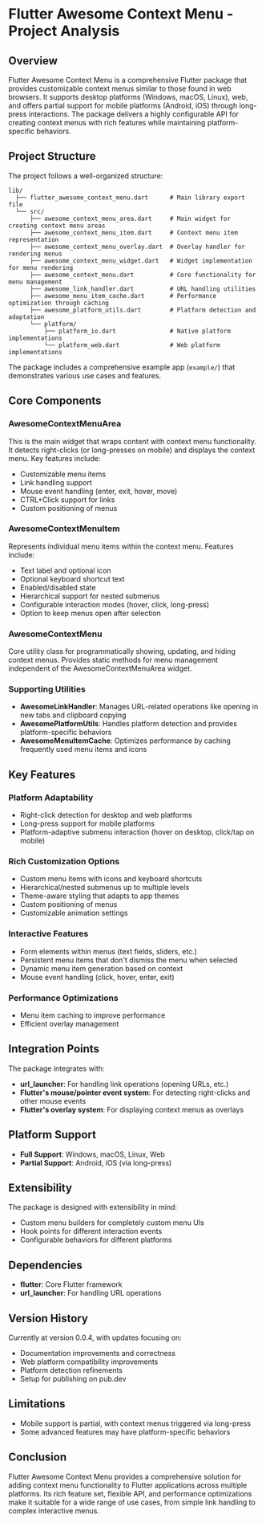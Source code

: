 # Flutter Awesome Context Menu - Project Analysis

## Overview
Flutter Awesome Context Menu is a comprehensive Flutter package that provides customizable context menus similar to those found in web browsers. It supports desktop platforms (Windows, macOS, Linux), web, and offers partial support for mobile platforms (Android, iOS) through long-press interactions. The package delivers a highly configurable API for creating context menus with rich features while maintaining platform-specific behaviors.

## Project Structure
The project follows a well-organized structure:

```
lib/
  ├── flutter_awesome_context_menu.dart      # Main library export file
  └── src/
      ├── awesome_context_menu_area.dart     # Main widget for creating context menu areas
      ├── awesome_context_menu_item.dart     # Context menu item representation
      ├── awesome_context_menu_overlay.dart  # Overlay handler for rendering menus
      ├── awesome_context_menu_widget.dart   # Widget implementation for menu rendering
      ├── awesome_context_menu.dart          # Core functionality for menu management
      ├── awesome_link_handler.dart          # URL handling utilities
      ├── awesome_menu_item_cache.dart       # Performance optimization through caching
      ├── awesome_platform_utils.dart        # Platform detection and adaptation
      └── platform/
          ├── platform_io.dart               # Native platform implementations
          └── platform_web.dart              # Web platform implementations
```

The package includes a comprehensive example app (`example/`) that demonstrates various use cases and features.

## Core Components

### AwesomeContextMenuArea
This is the main widget that wraps content with context menu functionality. It detects right-clicks (or long-presses on mobile) and displays the context menu. Key features include:
- Customizable menu items
- Link handling support
- Mouse event handling (enter, exit, hover, move)
- CTRL+Click support for links
- Custom positioning of menus

### AwesomeContextMenuItem
Represents individual menu items within the context menu. Features include:
- Text label and optional icon
- Optional keyboard shortcut text
- Enabled/disabled state
- Hierarchical support for nested submenus
- Configurable interaction modes (hover, click, long-press)
- Option to keep menus open after selection

### AwesomeContextMenu
Core utility class for programmatically showing, updating, and hiding context menus. Provides static methods for menu management independent of the AwesomeContextMenuArea widget.

### Supporting Utilities
- **AwesomeLinkHandler**: Manages URL-related operations like opening in new tabs and clipboard copying
- **AwesomePlatformUtils**: Handles platform detection and provides platform-specific behaviors
- **AwesomeMenuItemCache**: Optimizes performance by caching frequently used menu items and icons

## Key Features

### Platform Adaptability
- Right-click detection for desktop and web platforms
- Long-press support for mobile platforms
- Platform-adaptive submenu interaction (hover on desktop, click/tap on mobile)

### Rich Customization Options
- Custom menu items with icons and keyboard shortcuts
- Hierarchical/nested submenus up to multiple levels
- Theme-aware styling that adapts to app themes
- Custom positioning of menus
- Customizable animation settings

### Interactive Features
- Form elements within menus (text fields, sliders, etc.)
- Persistent menu items that don't dismiss the menu when selected
- Dynamic menu item generation based on context
- Mouse event handling (click, hover, enter, exit)

### Performance Optimizations
- Menu item caching to improve performance
- Efficient overlay management

## Integration Points
The package integrates with:
- **url_launcher**: For handling link operations (opening URLs, etc.)
- **Flutter's mouse/pointer event system**: For detecting right-clicks and other mouse events
- **Flutter's overlay system**: For displaying context menus as overlays

## Platform Support
- **Full Support**: Windows, macOS, Linux, Web
- **Partial Support**: Android, iOS (via long-press)

## Extensibility
The package is designed with extensibility in mind:
- Custom menu builders for completely custom menu UIs
- Hook points for different interaction events
- Configurable behaviors for different platforms

## Dependencies
- **flutter**: Core Flutter framework
- **url_launcher**: For handling URL operations

## Version History
Currently at version 0.0.4, with updates focusing on:
- Documentation improvements and correctness
- Web platform compatibility improvements
- Platform detection refinements
- Setup for publishing on pub.dev

## Limitations
- Mobile support is partial, with context menus triggered via long-press
- Some advanced features may have platform-specific behaviors

## Conclusion
Flutter Awesome Context Menu provides a comprehensive solution for adding context menu functionality to Flutter applications across multiple platforms. Its rich feature set, flexible API, and performance optimizations make it suitable for a wide range of use cases, from simple link handling to complex interactive menus.